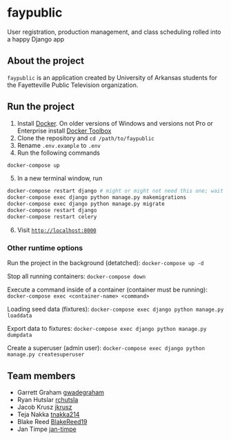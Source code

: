 # faypublic
User registration, production management, and class scheduling rolled into a happy Django app

## About the project

`faypublic` is an application created by University of Arkansas students for the Fayetteville Public Television organization. 

## Run the project

1. Install [Docker](https://docs.docker.com/engine/installation/).
   On older versions of Windows and versions not Pro or Enterprise install [Docker Toolbox](https://docs.docker.com/toolbox/overview/)
2. Clone the repository and `cd /path/to/faypublic`
3. Rename `.env.example` to `.env`
4. Run the following commands
```bash
docker-compose up
```
5. In a new terminal window, run
```bash
docker-compose restart django # might or might not need this one; wait about 20-30 seconds for postres to start before running it
docker-compose exec django python manage.py makemigrations
docker-compose exec django python manage.py migrate
docker-compose restart django
docker-compose restart celery
```
6. Visit [`http://localhost:8000`](http://localhost:8000)

### Other runtime options

Run the project in the background (detatched): `docker-compose up -d`

Stop all running containers: `docker-compose down`

Execute a command inside of a container (container must be running): `docker-compose exec <container-name> <command>`

Loading seed data (fixtures): `docker-compose exec django python manage.py loaddata`

Export data to fixtures: `docker-compose exec django python manage.py dumpdata`

Create a superuser (admin user): `docker-compose exec django python manage.py createsuperuser`

## Team members
* Garrett Graham [gwadegraham](https://github.com/gwadegraham)
* Ryan Hutslar [rchutsla](https://github.com/rchutsla)
* Jacob Krusz [jkrusz](https://github.com/jkrusz)
* Teja Nakka [tnakka214](https://github.com/tnakka214)
* Blake Reed [BlakeReed19](https://github.com/BlakeReed19)
* Jan Timpe [jan-timpe](https://github.com/jan-timpe)
